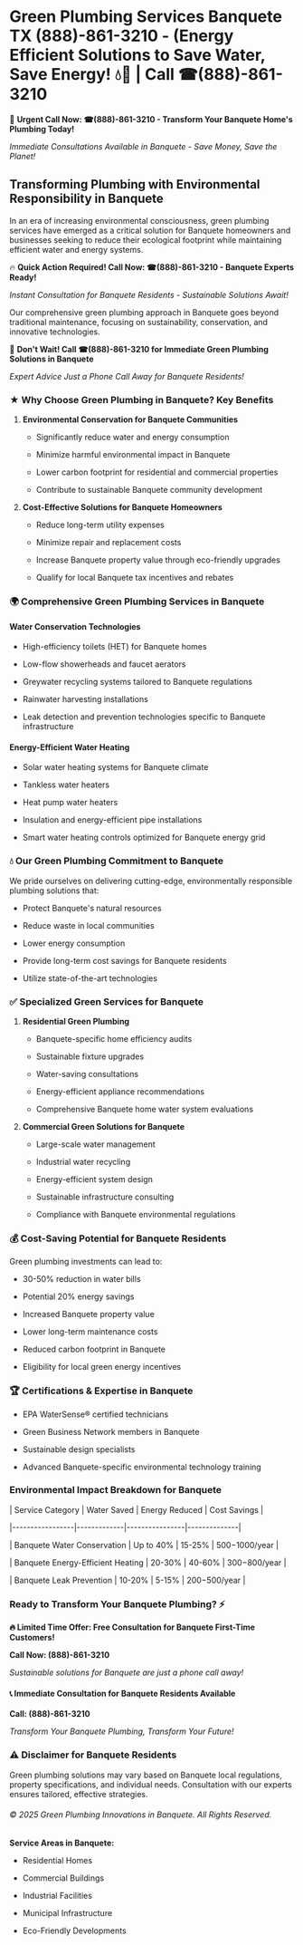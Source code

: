# Green Plumbing Services Banquete TX (888)-861-3210 - (Energy Efficient Solutions to Save Water, Save Energy! 💧🌿 | Call ☎(888)-861-3210

🚨 **Urgent Call Now: ☎(888)-861-3210 - Transform Your Banquete Home's Plumbing Today!**
*Immediate Consultations Available in Banquete - Save Money, Save the Planet!*

## Transforming Plumbing with Environmental Responsibility in Banquete

In an era of increasing environmental consciousness, green plumbing services have emerged as a critical solution for Banquete homeowners and businesses seeking to reduce their ecological footprint while maintaining efficient water and energy systems. 

🔥 **Quick Action Required! Call Now: ☎(888)-861-3210 - Banquete Experts Ready!**
*Instant Consultation for Banquete Residents - Sustainable Solutions Await!*

Our comprehensive green plumbing approach in Banquete goes beyond traditional maintenance, focusing on sustainability, conservation, and innovative technologies.

🚨 **Don't Wait! Call ☎(888)-861-3210 for Immediate Green Plumbing Solutions in Banquete**
*Expert Advice Just a Phone Call Away for Banquete Residents!*

### ★ Why Choose Green Plumbing in Banquete? Key Benefits

1. **Environmental Conservation for Banquete Communities** 
   - Significantly reduce water and energy consumption
   - Minimize harmful environmental impact in Banquete
   - Lower carbon footprint for residential and commercial properties
   - Contribute to sustainable Banquete community development

2. **Cost-Effective Solutions for Banquete Homeowners** 
   - Reduce long-term utility expenses
   - Minimize repair and replacement costs
   - Increase Banquete property value through eco-friendly upgrades
   - Qualify for local Banquete tax incentives and rebates

### 🌍 Comprehensive Green Plumbing Services in Banquete

#### Water Conservation Technologies
- High-efficiency toilets (HET) for Banquete homes
- Low-flow showerheads and faucet aerators
- Greywater recycling systems tailored to Banquete regulations
- Rainwater harvesting installations
- Leak detection and prevention technologies specific to Banquete infrastructure

#### Energy-Efficient Water Heating
- Solar water heating systems for Banquete climate
- Tankless water heaters
- Heat pump water heaters
- Insulation and energy-efficient pipe installations
- Smart water heating controls optimized for Banquete energy grid

### 💧 Our Green Plumbing Commitment to Banquete

We pride ourselves on delivering cutting-edge, environmentally responsible plumbing solutions that:
- Protect Banquete's natural resources
- Reduce waste in local communities
- Lower energy consumption
- Provide long-term cost savings for Banquete residents
- Utilize state-of-the-art technologies

### ✅ Specialized Green Services for Banquete

1. **Residential Green Plumbing**
   - Banquete-specific home efficiency audits
   - Sustainable fixture upgrades
   - Water-saving consultations
   - Energy-efficient appliance recommendations
   - Comprehensive Banquete home water system evaluations

2. **Commercial Green Solutions for Banquete**
   - Large-scale water management
   - Industrial water recycling
   - Energy-efficient system design
   - Sustainable infrastructure consulting
   - Compliance with Banquete environmental regulations

### 💰 Cost-Saving Potential for Banquete Residents

Green plumbing investments can lead to:
- 30-50% reduction in water bills
- Potential 20% energy savings
- Increased Banquete property value
- Lower long-term maintenance costs
- Reduced carbon footprint in Banquete
- Eligibility for local green energy incentives

### 🏆 Certifications & Expertise in Banquete

- EPA WaterSense® certified technicians
- Green Business Network members in Banquete
- Sustainable design specialists
- Advanced Banquete-specific environmental technology training

### Environmental Impact Breakdown for Banquete

| Service Category | Water Saved | Energy Reduced | Cost Savings |
|-----------------|-------------|----------------|--------------|
| Banquete Water Conservation | Up to 40% | 15-25% | $500-$1000/year |
| Banquete Energy-Efficient Heating | 20-30% | 40-60% | $300-$800/year |
| Banquete Leak Prevention | 10-20% | 5-15% | $200-$500/year |

### Ready to Transform Your Banquete Plumbing? ⚡

**🔥 Limited Time Offer: Free Consultation for Banquete First-Time Customers!**

**Call Now: (888)-861-3210**
*Sustainable solutions for Banquete are just a phone call away!*

#### 📞 Immediate Consultation for Banquete Residents Available

**Call: (888)-861-3210**
*Transform Your Banquete Plumbing, Transform Your Future!*

### ⚠️ Disclaimer for Banquete Residents

Green plumbing solutions may vary based on Banquete local regulations, property specifications, and individual needs. Consultation with our experts ensures tailored, effective strategies.

###### © 2025 Green Plumbing Innovations in Banquete. All Rights Reserved.

**Service Areas in Banquete:** 
- Residential Homes
- Commercial Buildings
- Industrial Facilities
- Municipal Infrastructure
- Eco-Friendly Developments